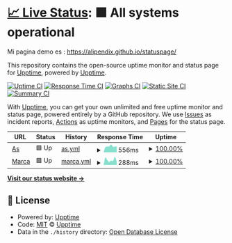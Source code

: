 # [📈 Live Status](https://demo.upptime.js.org): <!--live status--> **🟩 All systems operational**

Mi pagina demo es : https://alipendix.github.io/statuspage/

This repository contains the open-source uptime monitor and status page for [Upptime](https://upptime.js.org), powered by [Upptime](https://github.com/upptime/upptime).

[![Uptime CI](https://github.com/alipendix/statuspage/workflows/Uptime%20CI/badge.svg)](https://github.com/alipendix/statuspage/actions?query=workflow%3A%22Uptime+CI%22)
[![Response Time CI](https://github.com/alipendix/statuspage/workflows/Response%20Time%20CI/badge.svg)](https://github.com/alipendix/statuspage/actions?query=workflow%3A%22Response+Time+CI%22)
[![Graphs CI](https://github.com/alipendix/statuspage/workflows/Graphs%20CI/badge.svg)](https://github.com/alipendix/statuspage/actions?query=workflow%3A%22Graphs+CI%22)
[![Static Site CI](https://github.com/alipendix/statuspage/workflows/Static%20Site%20CI/badge.svg)](https://github.com/alipendix/statuspage/actions?query=workflow%3A%22Static+Site+CI%22)
[![Summary CI](https://github.com/alipendix/statuspage/workflows/Summary%20CI/badge.svg)](https://github.com/alipendix/statuspage/actions?query=workflow%3A%22Summary+CI%22)

With [Upptime](https://upptime.js.org), you can get your own unlimited and free uptime monitor and status page, powered entirely by a GitHub repository. We use [Issues](https://github.com/upptime/upptime/issues) as incident reports, [Actions](https://github.com/alipendix/statuspage/actions) as uptime monitors, and [Pages](https://demo.upptime.js.org) for the status page.

<!--start: status pages-->
<!-- This summary is generated by Upptime (https://github.com/upptime/upptime) -->
<!-- Do not edit this manually, your changes will be overwritten -->
<!-- prettier-ignore -->
| URL | Status | History | Response Time | Uptime |
| --- | ------ | ------- | ------------- | ------ |
| <img alt="" src="https://favicons.githubusercontent.com/www.as.com" height="13"> [As](https://www.as.com) | 🟩 Up | [as.yml](https://github.com/alipendix/statuspage/commits/HEAD/history/as.yml) | <details><summary><img alt="Response time graph" src="./graphs/as/response-time-week.png" height="20"> 556ms</summary><br><a href="https://alipendix.github.io/history/as"><img alt="Response time 583" src="https://img.shields.io/endpoint?url=https%3A%2F%2Fraw.githubusercontent.com%2Falipendix%2Fstatuspage%2FHEAD%2Fapi%2Fas%2Fresponse-time.json"></a><br><a href="https://alipendix.github.io/history/as"><img alt="24-hour response time 578" src="https://img.shields.io/endpoint?url=https%3A%2F%2Fraw.githubusercontent.com%2Falipendix%2Fstatuspage%2FHEAD%2Fapi%2Fas%2Fresponse-time-day.json"></a><br><a href="https://alipendix.github.io/history/as"><img alt="7-day response time 556" src="https://img.shields.io/endpoint?url=https%3A%2F%2Fraw.githubusercontent.com%2Falipendix%2Fstatuspage%2FHEAD%2Fapi%2Fas%2Fresponse-time-week.json"></a><br><a href="https://alipendix.github.io/history/as"><img alt="30-day response time 792" src="https://img.shields.io/endpoint?url=https%3A%2F%2Fraw.githubusercontent.com%2Falipendix%2Fstatuspage%2FHEAD%2Fapi%2Fas%2Fresponse-time-month.json"></a><br><a href="https://alipendix.github.io/history/as"><img alt="1-year response time 583" src="https://img.shields.io/endpoint?url=https%3A%2F%2Fraw.githubusercontent.com%2Falipendix%2Fstatuspage%2FHEAD%2Fapi%2Fas%2Fresponse-time-year.json"></a></details> | <details><summary><a href="https://alipendix.github.io/history/as">100.00%</a></summary><a href="https://alipendix.github.io/history/as"><img alt="All-time uptime 99.99%" src="https://img.shields.io/endpoint?url=https%3A%2F%2Fraw.githubusercontent.com%2Falipendix%2Fstatuspage%2FHEAD%2Fapi%2Fas%2Fuptime.json"></a><br><a href="https://alipendix.github.io/history/as"><img alt="24-hour uptime 100.00%" src="https://img.shields.io/endpoint?url=https%3A%2F%2Fraw.githubusercontent.com%2Falipendix%2Fstatuspage%2FHEAD%2Fapi%2Fas%2Fuptime-day.json"></a><br><a href="https://alipendix.github.io/history/as"><img alt="7-day uptime 100.00%" src="https://img.shields.io/endpoint?url=https%3A%2F%2Fraw.githubusercontent.com%2Falipendix%2Fstatuspage%2FHEAD%2Fapi%2Fas%2Fuptime-week.json"></a><br><a href="https://alipendix.github.io/history/as"><img alt="30-day uptime 99.94%" src="https://img.shields.io/endpoint?url=https%3A%2F%2Fraw.githubusercontent.com%2Falipendix%2Fstatuspage%2FHEAD%2Fapi%2Fas%2Fuptime-month.json"></a><br><a href="https://alipendix.github.io/history/as"><img alt="1-year uptime 99.99%" src="https://img.shields.io/endpoint?url=https%3A%2F%2Fraw.githubusercontent.com%2Falipendix%2Fstatuspage%2FHEAD%2Fapi%2Fas%2Fuptime-year.json"></a></details>
| <img alt="" src="https://favicons.githubusercontent.com/www.marca.com" height="13"> [Marca](https://www.marca.com) | 🟩 Up | [marca.yml](https://github.com/alipendix/statuspage/commits/HEAD/history/marca.yml) | <details><summary><img alt="Response time graph" src="./graphs/marca/response-time-week.png" height="20"> 288ms</summary><br><a href="https://alipendix.github.io/history/marca"><img alt="Response time 321" src="https://img.shields.io/endpoint?url=https%3A%2F%2Fraw.githubusercontent.com%2Falipendix%2Fstatuspage%2FHEAD%2Fapi%2Fmarca%2Fresponse-time.json"></a><br><a href="https://alipendix.github.io/history/marca"><img alt="24-hour response time 189" src="https://img.shields.io/endpoint?url=https%3A%2F%2Fraw.githubusercontent.com%2Falipendix%2Fstatuspage%2FHEAD%2Fapi%2Fmarca%2Fresponse-time-day.json"></a><br><a href="https://alipendix.github.io/history/marca"><img alt="7-day response time 288" src="https://img.shields.io/endpoint?url=https%3A%2F%2Fraw.githubusercontent.com%2Falipendix%2Fstatuspage%2FHEAD%2Fapi%2Fmarca%2Fresponse-time-week.json"></a><br><a href="https://alipendix.github.io/history/marca"><img alt="30-day response time 263" src="https://img.shields.io/endpoint?url=https%3A%2F%2Fraw.githubusercontent.com%2Falipendix%2Fstatuspage%2FHEAD%2Fapi%2Fmarca%2Fresponse-time-month.json"></a><br><a href="https://alipendix.github.io/history/marca"><img alt="1-year response time 321" src="https://img.shields.io/endpoint?url=https%3A%2F%2Fraw.githubusercontent.com%2Falipendix%2Fstatuspage%2FHEAD%2Fapi%2Fmarca%2Fresponse-time-year.json"></a></details> | <details><summary><a href="https://alipendix.github.io/history/marca">100.00%</a></summary><a href="https://alipendix.github.io/history/marca"><img alt="All-time uptime 100.00%" src="https://img.shields.io/endpoint?url=https%3A%2F%2Fraw.githubusercontent.com%2Falipendix%2Fstatuspage%2FHEAD%2Fapi%2Fmarca%2Fuptime.json"></a><br><a href="https://alipendix.github.io/history/marca"><img alt="24-hour uptime 100.00%" src="https://img.shields.io/endpoint?url=https%3A%2F%2Fraw.githubusercontent.com%2Falipendix%2Fstatuspage%2FHEAD%2Fapi%2Fmarca%2Fuptime-day.json"></a><br><a href="https://alipendix.github.io/history/marca"><img alt="7-day uptime 100.00%" src="https://img.shields.io/endpoint?url=https%3A%2F%2Fraw.githubusercontent.com%2Falipendix%2Fstatuspage%2FHEAD%2Fapi%2Fmarca%2Fuptime-week.json"></a><br><a href="https://alipendix.github.io/history/marca"><img alt="30-day uptime 100.00%" src="https://img.shields.io/endpoint?url=https%3A%2F%2Fraw.githubusercontent.com%2Falipendix%2Fstatuspage%2FHEAD%2Fapi%2Fmarca%2Fuptime-month.json"></a><br><a href="https://alipendix.github.io/history/marca"><img alt="1-year uptime 100.00%" src="https://img.shields.io/endpoint?url=https%3A%2F%2Fraw.githubusercontent.com%2Falipendix%2Fstatuspage%2FHEAD%2Fapi%2Fmarca%2Fuptime-year.json"></a></details>

<!--end: status pages-->

[**Visit our status website →**](https://demo.upptime.js.org)

## 📄 License

- Powered by: [Upptime](https://github.com/upptime/upptime)
- Code: [MIT](./LICENSE) © [Upptime](https://upptime.js.org)
- Data in the `./history` directory: [Open Database License](https://opendatacommons.org/licenses/odbl/1-0/)
